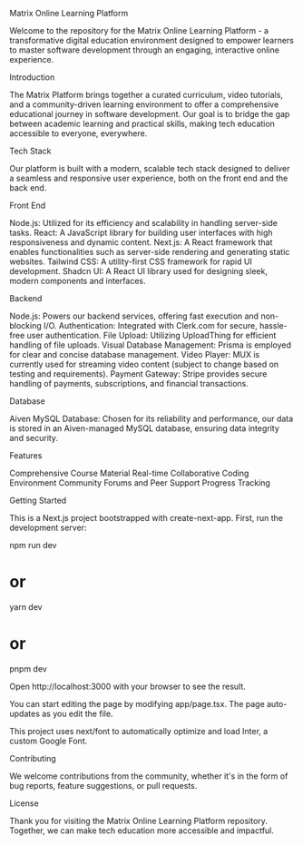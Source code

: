  Matrix Online Learning Platform

Welcome to the repository for the Matrix Online Learning Platform - a transformative digital education environment designed to empower learners to master software development through an engaging, interactive online experience.

Introduction

The Matrix Platform brings together a curated curriculum, video tutorials, and a community-driven learning environment to offer a comprehensive educational journey in software development. Our goal is to bridge the gap between academic learning and practical skills, making tech education accessible to everyone, everywhere.

Tech Stack

Our platform is built with a modern, scalable tech stack designed to deliver a seamless and responsive user experience, both on the front end and the back end.

Front End

Node.js: Utilized for its efficiency and scalability in handling server-side tasks.
React: A JavaScript library for building user interfaces with high responsiveness and dynamic content.
Next.js: A React framework that enables functionalities such as server-side rendering and generating static websites.
Tailwind CSS: A utility-first CSS framework for rapid UI development.
Shadcn UI: A React UI library used for designing sleek, modern components and interfaces.

Backend

Node.js: Powers our backend services, offering fast execution and non-blocking I/O.
Authentication: Integrated with Clerk.com for secure, hassle-free user authentication.
File Upload: Utilizing UploadThing for efficient handling of file uploads.
Visual Database Management: Prisma is employed for clear and concise database management.
Video Player: MUX is currently used for streaming video content (subject to change based on testing and requirements).
Payment Gateway: Stripe provides secure handling of payments, subscriptions, and financial transactions.

Database

Aiven MySQL Database: Chosen for its reliability and performance, our data is stored in an Aiven-managed MySQL database, ensuring data integrity and security.



Features

 Comprehensive Course Material
 Real-time Collaborative Coding Environment
 Community Forums and Peer Support
Progress Tracking

Getting Started

This is a Next.js project bootstrapped with create-next-app.
First, run the development server:

npm run dev
# or
yarn dev
# or
pnpm dev

Open http://localhost:3000 with your browser to see the result.

You can start editing the page by modifying app/page.tsx. The page auto-updates as you edit the file.

This project uses next/font to automatically optimize and load Inter, a custom Google Font.


 Contributing

We welcome contributions from the community, whether it's in the form of bug reports, feature suggestions, or pull requests. 


License



Thank you for visiting the Matrix Online Learning Platform repository. Together, we can make tech education more accessible and impactful.

